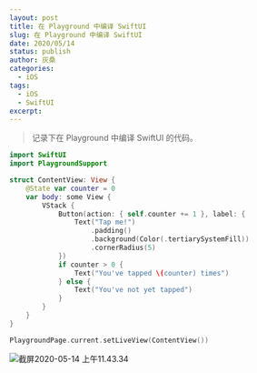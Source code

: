 ```yaml
---
layout: post
title: 在 Playground 中编译 SwiftUI 
slug: 在 Playground 中编译 SwiftUI
date: 2020/05/14
status: publish
author: 灰桑
categories: 
  - iOS
tags:
  - iOS
  - SwiftUI
excerpt: 
---
```


> 记录下在 Playground 中编译 SwiftUI 的代码。

```swift
import SwiftUI
import PlaygroundSupport

struct ContentView: View {
    @State var counter = 0
    var body: some View {
        VStack {
            Button(action: { self.counter += 1 }, label: {
                Text("Tap me!")
                    .padding()
                    .background(Color(.tertiarySystemFill))
                    .cornerRadius(5)
            })
            if counter > 0 {
                Text("You've tapped \(counter) times")
            } else {
                Text("You've not yet tapped")
            }
        }
    }
}

PlaygroundPage.current.setLiveView(ContentView())

```

![截屏2020-05-14 上午11.43.34](https://cdn.jsdelivr.net/gh/linsyorozuya/Pics@master/uPic/截屏2020-05-14%20上午11.43.34.png)

